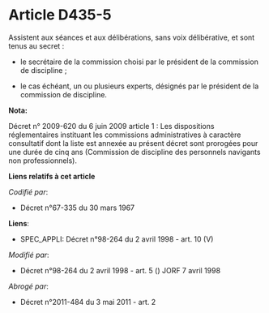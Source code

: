 # Article D435-5

Assistent aux séances et aux délibérations, sans voix délibérative, et sont tenus au secret :

- le secrétaire de la commission choisi par le président de la commission de discipline ;

- le cas échéant, un ou plusieurs experts, désignés par le président de la commission de discipline.

**Nota:**

Décret n° 2009-620 du 6 juin 2009 article 1 : Les dispositions réglementaires instituant les commissions administratives à
caractère consultatif dont la liste est annexée au présent décret sont prorogées pour une durée de cinq ans (Commission de
discipline des personnels navigants non professionnels).

**Liens relatifs à cet article**

_Codifié par_:

  - Décret n°67-335 du 30 mars 1967

**Liens**:

  - SPEC_APPLI: Décret n°98-264 du 2 avril 1998 - art. 10 (V)

_Modifié par_:

  - Décret n°98-264 du 2 avril 1998 - art. 5 () JORF 7 avril 1998

_Abrogé par_:

  - Décret n°2011-484 du 3 mai 2011 - art. 2
